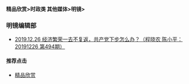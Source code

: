 #### 精品欣赏>时政类 其他媒体>明镜>

### 明镜编辑部 
- [2019.12.26 经济繁荣一去不复返，共产党下步怎么办？（程晓农 陈小平：20191226 第494期）](https://youtu.be/JrWT-CsdvRk)


#### 推荐点击
- [精品欣赏](https://summer200.github.io/content/main)


